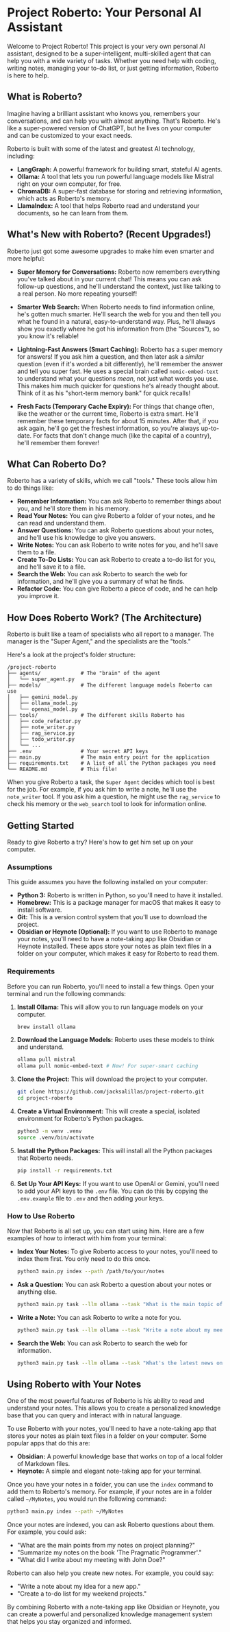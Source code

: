 # Project Roberto: Your Personal AI Assistant

Welcome to Project Roberto! This project is your very own personal AI assistant, designed to be a super-intelligent, multi-skilled agent that can help you with a wide variety of tasks. Whether you need help with coding, writing notes, managing your to-do list, or just getting information, Roberto is here to help.

## What is Roberto?

Imagine having a brilliant assistant who knows you, remembers your conversations, and can help you with almost anything. That's Roberto. He's like a super-powered version of ChatGPT, but he lives on your computer and can be customized to your exact needs.

Roberto is built with some of the latest and greatest AI technology, including:

*   **LangGraph:** A powerful framework for building smart, stateful AI agents.
*   **Ollama:** A tool that lets you run powerful language models like Mistral right on your own computer, for free.
*   **ChromaDB:** A super-fast database for storing and retrieving information, which acts as Roberto's memory.
*   **LlamaIndex:** A tool that helps Roberto read and understand your documents, so he can learn from them.

## What's New with Roberto? (Recent Upgrades!)

Roberto just got some awesome upgrades to make him even smarter and more helpful:

*   **Super Memory for Conversations:** Roberto now remembers everything you've talked about in your current chat! This means you can ask follow-up questions, and he'll understand the context, just like talking to a real person. No more repeating yourself!

*   **Smarter Web Search:** When Roberto needs to find information online, he's gotten much smarter. He'll search the web for you and then tell you what he found in a natural, easy-to-understand way. Plus, he'll always show you exactly where he got his information from (the "Sources"), so you know it's reliable!

*   **Lightning-Fast Answers (Smart Caching):** Roberto has a super memory for answers! If you ask him a question, and then later ask a *similar* question (even if it's worded a bit differently), he'll remember the answer and tell you super fast. He uses a special brain called `nomic-embed-text` to understand what your questions *mean*, not just what words you use. This makes him much quicker for questions he's already thought about. Think of it as his "short-term memory bank" for quick recalls!

*   **Fresh Facts (Temporary Cache Expiry):** For things that change often, like the weather or the current time, Roberto is extra smart. He'll remember these temporary facts for about 15 minutes. After that, if you ask again, he'll go get the freshest information, so you're always up-to-date. For facts that don't change much (like the capital of a country), he'll remember them forever!

## What Can Roberto Do?

Roberto has a variety of skills, which we call "tools." These tools allow him to do things like:

*   **Remember Information:** You can ask Roberto to remember things about you, and he'll store them in his memory.
*   **Read Your Notes:** You can give Roberto a folder of your notes, and he can read and understand them.
*   **Answer Questions:** You can ask Roberto questions about your notes, and he'll use his knowledge to give you answers.
*   **Write Notes:** You can ask Roberto to write notes for you, and he'll save them to a file.
*   **Create To-Do Lists:** You can ask Roberto to create a to-do list for you, and he'll save it to a file.
*   **Search the Web:** You can ask Roberto to search the web for information, and he'll give you a summary of what he finds.
*   **Refactor Code:** You can give Roberto a piece of code, and he can help you improve it.

## How Does Roberto Work? (The Architecture)

Roberto is built like a team of specialists who all report to a manager. The manager is the "Super Agent," and the specialists are the "tools."

Here's a look at the project's folder structure:

```
/project-roberto
├── agents/             # The "brain" of the agent
│   └── super_agent.py
├── models/             # The different language models Roberto can use
│   ├── gemini_model.py
│   ├── ollama_model.py
│   └── openai_model.py
├── tools/              # The different skills Roberto has
│   ├── code_refactor.py
│   ├── note_writer.py
│   ├── rag_service.py
│   ├── todo_writer.py
│   └── ...
├── .env                # Your secret API keys
├── main.py             # The main entry point for the application
├── requirements.txt    # A list of all the Python packages you need
└── README.md           # This file!
```

When you give Roberto a task, the `Super Agent` decides which tool is best for the job. For example, if you ask him to write a note, he'll use the `note_writer` tool. If you ask him a question, he might use the `rag_service` to check his memory or the `web_search` tool to look for information online.

## Getting Started

Ready to give Roberto a try? Here's how to get him set up on your computer.

### Assumptions

This guide assumes you have the following installed on your computer:

*   **Python 3:** Roberto is written in Python, so you'll need to have it installed.
*   **Homebrew:** This is a package manager for macOS that makes it easy to install software.
*   **Git:** This is a version control system that you'll use to download the project.
*   **Obsidian or Heynote (Optional):** If you want to use Roberto to manage your notes, you'll need to have a note-taking app like Obsidian or Heynote installed. These apps store your notes as plain text files in a folder on your computer, which makes it easy for Roberto to read them.

### Requirements

Before you can run Roberto, you'll need to install a few things. Open your terminal and run the following commands:

1.  **Install Ollama:** This will allow you to run language models on your computer.

    ```bash
    brew install ollama
    ```

2.  **Download the Language Models:** Roberto uses these models to think and understand.

    ```bash
    ollama pull mistral
    ollama pull nomic-embed-text # New! For super-smart caching
    ```

3.  **Clone the Project:** This will download the project to your computer.

    ```bash
    git clone https://github.com/jacksalillas/project-roberto.git
    cd project-roberto
    ```

4.  **Create a Virtual Environment:** This will create a special, isolated environment for Roberto's Python packages.

    ```bash
    python3 -m venv .venv
    source .venv/bin/activate
    ```

5.  **Install the Python Packages:** This will install all the Python packages that Roberto needs.

    ```bash
    pip install -r requirements.txt
    ```

6.  **Set Up Your API Keys:** If you want to use OpenAI or Gemini, you'll need to add your API keys to the `.env` file. You can do this by copying the `.env.example` file to `.env` and then adding your keys.

### How to Use Roberto

Now that Roberto is all set up, you can start using him. Here are a few examples of how to interact with him from your terminal:

*   **Index Your Notes:** To give Roberto access to your notes, you'll need to index them first. You only need to do this once.

    ```bash
    python3 main.py index --path /path/to/your/notes
    ```

*   **Ask a Question:** You can ask Roberto a question about your notes or anything else.

    ```bash
    python3 main.py task --llm ollama --task "What is the main topic of my notes?"
    ```

*   **Write a Note:** You can ask Roberto to write a note for you.

    ```bash
    python3 main.py task --llm ollama --task "Write a note about my meeting with Jane Doe."
    ```

*   **Search the Web:** You can ask Roberto to search the web for information.

    ```bash
    python3 main.py task --llm ollama --task "What's the latest news on AI?"
    ```

## Using Roberto with Your Notes

One of the most powerful features of Roberto is his ability to read and understand your notes. This allows you to create a personalized knowledge base that you can query and interact with in natural language.

To use Roberto with your notes, you'll need to have a note-taking app that stores your notes as plain text files in a folder on your computer. Some popular apps that do this are:

*   **Obsidian:** A powerful knowledge base that works on top of a local folder of Markdown files.
*   **Heynote:** A simple and elegant note-taking app for your terminal.

Once you have your notes in a folder, you can use the `index` command to add them to Roberto's memory. For example, if your notes are in a folder called `~/MyNotes`, you would run the following command:

```bash
python3 main.py index --path ~/MyNotes
```

Once your notes are indexed, you can ask Roberto questions about them. For example, you could ask:

*   "What are the main points from my notes on project planning?"
*   "Summarize my notes on the book 'The Pragmatic Programmer'."
*   "What did I write about my meeting with John Doe?"

Roberto can also help you create new notes. For example, you could say:

*   "Write a note about my idea for a new app."
*   "Create a to-do list for my weekend projects."

By combining Roberto with a note-taking app like Obsidian or Heynote, you can create a powerful and personalized knowledge management system that helps you stay organized and informed.
